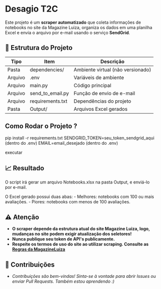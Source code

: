 # Desagio T2C

Este projeto é um **scraper automatizado** que coleta informações de notebooks no site da Magazine Luiza, organiza os dados em uma planilha Excel e envia o arquivo por e-mail usando o serviço **SendGrid**.

## 📂 Estrutura do Projeto

| Tipo          | Item                       | Descrição                          |
|---------------|----------------------------|------------------------------------|
| Pasta         | dependencies/              | Ambiente virtual (não versionado)  |
| Arquivo       | .env                       | Variáveis de ambiente              |
| Arquivo       | main.py                    | Código principal                   |
| Arquivo       | send_to_email.py     		 | Função de envio de e-mail          |
| Arquivo       | requirements.txt           | Dependências do projeto            |
| Pasta         | Output/                    | Arquivos Excel gerados             |


## Como Rodar o Projeto ?

pip install -r requirements.txt
SENDGRID_TOKEN=seu_token_sendgrid_aqui (dentro do .env)
EMAIL=email_desejado (dentro do .env)

executar

## 📈 Resultado

O script irá gerar um arquivo Notebooks.xlsx na pasta Output, e enviá-lo por e-mail.

O Excel gerado possui duas abas:
	- Melhores: notebooks com 100 ou mais avaliações.
	- Piores: notebooks com menos de 100 avaliações.

## ⚠️ Atenção

- **O scraper depende da estrutura atual do site Magazine Luiza, logo, mudanças no site podem exigir atualização dos seletores!**
- **Nunca publique seu token de API's publicamente.** 
- **Respeite os termos de uso do site ao utilizar scraping. Consulte as [Regras da MagazineLuiza](https://www.magazineluiza.com.br/robots.txt)**

## 🤝 Contribuições

- *Contribuições são bem-vindas! Sinta-se à vontade para abrir Issues ou enviar Pull Requests. Também estou aprendendo :)*
